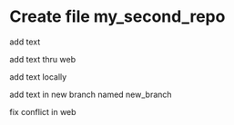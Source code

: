 ﻿# Create file my_second_repo

add text

add text thru web

add text locally

add text in new branch named new_branch

fix conflict in web
